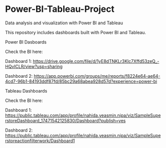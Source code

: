 # Power-BI-Tableau-Project
Data analysis and visualization with Power BI and Tableau

This repository includes dashboards built with Power BI and Tableau.

Power BI Dasboards

Check the BI here:

Dashboard 1:
https://drive.google.com/file/d/1yE8dTNKLr3Klc7Xffd53zeQ_-HQvICLR/view?usp=sharing

Dashboard 2:
https://app.powerbi.com/groups/me/reports/f8224e64-ae64-4cd7-96b1-84193ddf87fd/85bc29a68abea928d57d?experience=power-bi


Tableau Dashboards

Check the BI here:

Dashboard 1:
https://public.tableau.com/app/profile/nahida.yeasmin.nipa/viz/SampleSuperstoreDashboard_17471542125830/Dashboard?publish=yes

Dashboard 2:
https://public.tableau.com/app/profile/nahida.yeasmin.nipa/viz/SampleSuperstoreactionfilterwork/Dashboard1

